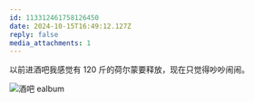 ```yaml
---
id: 113312461758126450
date: 2024-10-15T16:49:12.127Z
reply: false
media_attachments: 1
---
```


以前进酒吧我感觉有 120 斤的荷尔蒙要释放，现在只觉得吵吵闹闹。

![酒吧
ealbum](https://files.e5n.cc/media_attachments/files/113/312/457/796/846/387/original/43373f6052143970.jpg)
